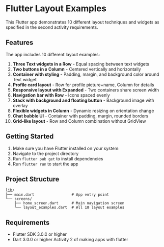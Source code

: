 # Flutter Layout Examples

This Flutter app demonstrates 10 different layout techniques and widgets as specified in the second activity requirements.

## Features

The app includes 10 different layout examples:

1. **Three Text widgets in a Row** - Equal spacing between text widgets
2. **Two buttons in a Column** - Centered vertically and horizontally
3. **Container with styling** - Padding, margin, and background color around Text widget
4. **Profile card layout** - Row for profile picture+name, Column for details
5. **Responsive layout with Expanded** - Two containers share screen width
6. **Navigation bar with Row** - Icons spaced evenly
7. **Stack with background and floating button** - Background image with overlay
8. **Flexible widgets in Column** - Dynamic resizing on orientation change
9. **Chat bubble UI** - Container with padding, margin, rounded borders
10. **Grid-like layout** - Row and Column combination without GridView

## Getting Started

1. Make sure you have Flutter installed on your system
2. Navigate to the project directory
3. Run `flutter pub get` to install dependencies
4. Run `flutter run` to start the app

## Project Structure

```
lib/
├── main.dart                 # App entry point
└── screens/
    ├── home_screen.dart      # Main navigation screen
    └── layout_examples.dart  # All 10 layout examples
```

## Requirements

- Flutter SDK 3.0.0 or higher
- Dart 3.0.0 or higher
Activity 2 of making apps with flutter
